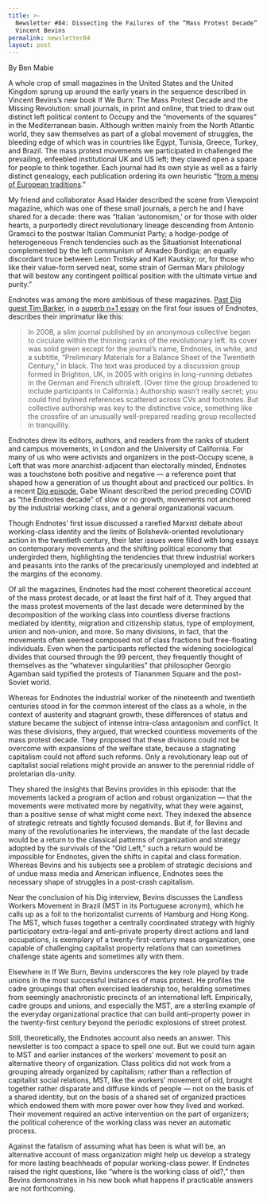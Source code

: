```yaml
---
title: >-
  Newsletter #84: Dissecting the Failures of the “Mass Protest Decade” w/
  Vincent Bevins
permalink: newsletter84
layout: post
---
```


By Ben Mabie

A whole crop of small magazines in the United States and the United Kingdom sprung up around the early years in the sequence described in Vincent Bevins’s new book If We Burn: The Mass Protest Decade and the Missing Revolution: small journals, in print and online, that tried to draw out distinct left political content to Occupy and the “movements of the squares” in the Mediterranean basin. Although written mainly from the North Atlantic world, they saw themselves as part of a global movement of struggles, the bleeding edge of which was in countries like Egypt, Tunisia, Greece, Turkey, and Brazil. The mass protest movements we participated in challenged the prevailing, enfeebled institutional UK and US left; they clawed open a space for people to think together. Each journal had its own style as well as a fairly distinct genealogy, each publication ordering its own heuristic “[from a menu of European traditions](https://viewpointmag.com/2016/05/15/bernstein-in-seattle-representative-democracy-and-the-revolutionary-subject-part-1/).” 

My friend and collaborator Asad Haider described the scene from Viewpoint magazine, which was one of these small journals, a perch he and I have shared for a decade: there was “Italian ‘autonomism,’ or for those with older hearts, a purportedly direct revolutionary lineage descending from Antonio Gramsci to the postwar Italian Communist Party; a hodge-podge of heterogeneous French tendencies such as the Situationist International complemented by the left communism of Amadeo Bordiga; an equally discordant truce between Leon Trotsky and Karl Kautsky; or, for those who like their value-form served neat, some strain of German Marx philology that will bestow any contingent political position with the ultimate virtue and purity.” 

Endnotes was among the more ambitious of these magazines. [Past Dig guest Tim Barker](https://thedigradio.com/tag/tim-barker), in a [superb n+1 essay](https://www.nplusonemag.com/issue-28/reviews/the-bleak-left/) on the first four issues of Endnotes, describes their imprimatur like this: 

> In 2008, a slim journal published by an anonymous collective began to circulate within the thinning ranks of the revolutionary left. Its cover was solid green except for the journal’s name, Endnotes, in white, and a subtitle, “Preliminary Materials for a Balance Sheet of the Twentieth Century,” in black. The text was produced by a discussion group formed in Brighton, UK, in 2005 with origins in long-running debates in the German and French ultraleft. (Over time the group broadened to include participants in California.) Authorship wasn’t really secret; you could find bylined references scattered across CVs and footnotes. But collective authorship was key to the distinctive voice, something like the crossfire of an unusually well-prepared reading group recollected in tranquility. 

Endnotes drew its editors, authors, and readers from the ranks of student and campus movements, in London and the University of California. For many of us who were activists and organizers in the post-Occupy scene, a Left that was more anarchist-adjacent than electorally minded, Endnotes was a touchstone both positive and negative — a reference point that shaped how a generation of us thought about and practiced our politics. In a recent [Dig episode](https://thedigradio.com/podcast/conjuncture-w-akbar-winant-riofrancos/), Gabe Winant described the period preceding COVID as “the Endnotes decade” of slow or no growth, movements not anchored by the industrial working class, and a general organizational vacuum. 

Though Endnotes’ first issue discussed a rarefied Marxist debate about working-class identity and the limits of Bolshevik-oriented revolutionary action in the twentieth century, their later issues were filled with long essays on contemporary movements and the shifting political economy that undergirded them, highlighting the tendencies that threw industrial workers and peasants into the ranks of the precariously unemployed and indebted at the margins of the economy. 

Of all the magazines, Endnotes had the most coherent theoretical account of the mass protest decade, or at least the first half of it. They argued that the mass protest movements of the last decade were determined by the decomposition of the working class into countless diverse fractions mediated by identity, migration and citizenship status, type of employment, union and non-union, and more. So many divisions, in fact, that the movements often seemed composed not of class fractions but free-floating individuals. Even when the participants reflected the widening sociological divides that coursed through the 99 percent, they frequently thought of themselves as the “whatever singularities” that philosopher Georgio Agamban said typified the protests of Tiananmen Square and the post-Soviet world. 

Whereas for Endnotes the industrial worker of the nineteenth and twentieth centuries stood in for the common interest of the class as a whole, in the context of austerity and stagnant growth, these differences of status and stature became the subject of intense intra-class antagonism and conflict. It was these divisions, they argued, that wrecked countless movements of the mass protest decade. They proposed that these divisions could not be overcome with expansions of the welfare state, because a stagnating capitalism could not afford such reforms. Only a revolutionary leap out of capitalist social relations might provide an answer to the perennial riddle of proletarian dis-unity. 

They shared the insights that Bevins provides in this episode: that the movements lacked a program of action and robust organization — that the movements were motivated more by negativity, what they were against, than a positive sense of what might come next. They indexed the absence of strategic retreats and tightly focused demands. But if, for Bevins and many of the revolutionaries he interviews, the mandate of the last decade would be a return to the classical patterns of organization and strategy adopted by the survivals of the “Old Left,” such a return would be impossible for Endnotes, given the shifts in capital and class formation. Whereas Bevins and his subjects see a problem of strategic decisions and of undue mass media and American influence, Endnotes sees the necessary shape of struggles in a post-crash capitalism. 

Near the conclusion of his Dig interview, Bevins discusses the Landless Workers Movement in Brazil (MST in its Portuguese acronym), which he calls up as a foil to the horizontalist currents of Hamburg and Hong Kong. The MST, which fuses together a centrally coordinated strategy with highly participatory extra-legal and anti–private property direct actions and land occupations, is exemplary of a twenty-first-century mass organization, one capable of challenging capitalist property relations that can sometimes challenge state agents and sometimes ally with them. 

Elsewhere in If We Burn, Bevins underscores the key role played by trade unions in the most successful instances of mass protest. He profiles the cadre groupings that often exercised leadership too, heralding sometimes from seemingly anachronistic precincts of an international left. Empirically, cadre groups and unions, and especially the MST, are a sterling example of the everyday organizational practice that can build anti-property power in the twenty-first century beyond the periodic explosions of street protest. 

Still, theoretically, the Endnotes account also needs an answer. This newsletter is too compact a space to spell one out. But we could turn again to MST and earlier instances of the workers’ movement to posit an alternative theory of organization. Class politics did not work from a grouping already organized by capitalism; rather than a reflection of capitalist social relations, MST, like the workers’ movement of old, brought together rather disparate and diffuse kinds of people — not on the basis of a shared identity, but on the basis of a shared set of organized practices which endowed them with more power over how they lived and worked. Their movement required an active intervention on the part of organizers; the political coherence of the working class was never an automatic process. 

Against the fatalism of assuming what has been is what will be, an alternative account of mass organization might help us develop a strategy for more lasting beachheads of popular working-class power. If Endnotes raised the right questions, like “where is the working class of old?,” then Bevins demonstrates in his new book what happens if practicable answers are not forthcoming. 
